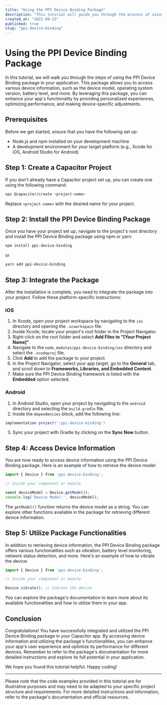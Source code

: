 ```yaml
---
title: "Using the PPI Device Binding Package"
description: "This tutorial will guide you through the process of using the PPI Device Binding package in your application. You will learn how to integrate the package, access device information, and utilize its functionalities."
created_at: "2021-09-23"
published: true
slug: "ppi-device-binding"
---
```


# Using the PPI Device Binding Package

In this tutorial, we will walk you through the steps of using the PPI Device Binding package in your application. This package allows you to access various device information, such as the device model, operating system version, battery level, and more. By leveraging this package, you can enhance your app's functionality by providing personalized experiences, optimizing performance, and making device-specific adjustments.

## Prerequisites

Before we get started, ensure that you have the following set up:

- Node.js and npm installed on your development machine
- A development environment for your target platform (e.g., Xcode for iOS, Android Studio for Android)

## Step 1: Create a Capacitor Project

If you don't already have a Capacitor project set up, you can create one using the following command:

```bash
npx @capacitor/create <project-name>
```

Replace `<project-name>` with the desired name for your project.

## Step 2: Install the PPI Device Binding Package

Once you have your project set up, navigate to the project's root directory and install the PPI Device Binding package using npm or yarn:

```bash
npm install ppi-device-binding
```

or

```bash
yarn add ppi-device-binding
```

## Step 3: Integrate the Package

After the installation is complete, you need to integrate the package into your project. Follow these platform-specific instructions:

### iOS

1. In Xcode, open your project workspace by navigating to the `ios` directory and opening the `.xcworkspace` file.
2. Inside Xcode, locate your project's root folder in the Project Navigator.
3. Right-click on the root folder and select **Add Files to "[Your Project Name]"**.
4. Navigate to the `node_modules/ppi-device-binding/ios` directory and select the `.xcodeproj` file.
5. Click **Add** to add the package to your project.
6. In the Project Navigator, select your app target, go to the **General** tab, and scroll down to **Frameworks, Libraries, and Embedded Content**.
7. Make sure the PPI Device Binding framework is listed with the **Embedded** option selected.

### Android

1. In Android Studio, open your project by navigating to the `android` directory and selecting the `build.gradle` file.
2. Inside the `dependencies` block, add the following line:

```groovy
implementation project(':ppi-device-binding')
```

3. Sync your project with Gradle by clicking on the **Sync Now** button.

## Step 4: Access Device Information

You are now ready to access device information using the PPI Device Binding package. Here is an example of how to retrieve the device model:

```typescript
import { Device } from 'ppi-device-binding';

// Inside your component or module

const deviceModel = Device.getModel();
console.log('Device Model:', deviceModel);
```

The `getModel()` function returns the device model as a string. You can explore other functions available in the package for retrieving different device information.

## Step 5: Utilize Package Functionalities

In addition to retrieving device information, the PPI Device Binding package offers various functionalities such as vibration, battery level monitoring, network status detection, and more. Here's an example of how to vibrate the device:

```typescript
import { Device } from 'ppi-device-binding';

// Inside your component or module

Device.vibrate(); // Vibrate the device
```

You can explore the package's documentation to learn more about its available functionalities and how to utilize them in your app.

## Conclusion

Congratulations! You have successfully integrated and utilized the PPI Device Binding package in your Capacitor app. By accessing device information and utilizing the package's functionalities, you can enhance your app's user experience and optimize its performance for different devices. Remember to refer to the package's documentation for more detailed instructions and explore its full potential in your application.

We hope you found this tutorial helpful. Happy coding!

---

Please note that the code examples provided in this tutorial are for illustrative purposes and may need to be adapted to your specific project structure and requirements. For more detailed instructions and information, refer to the package's documentation and official resources.